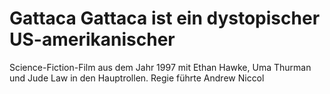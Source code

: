 # Gattaca Gattaca ist ein dystopischer US-amerikanischer
Science-Fiction-Film aus dem Jahr 1997 mit Ethan Hawke, Uma
Thurman und Jude Law in den Hauptrollen. Regie führte Andrew
Niccol